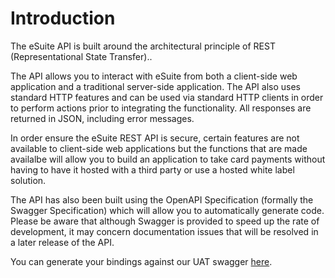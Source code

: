 # Introduction

The eSuite API is built around the architectural principle of REST (Representational State Transfer)..

The API allows you to interact with eSuite from both a client-side web application and a traditional server-side application. The API also uses standard HTTP features and can be used via standard HTTP clients in order to perform actions prior to integrating the functionality. All responses are returned in JSON, including error messages. 

In order ensure the eSuite REST API is secure, certain features are not available to client-side web applications but the functions that are made availalbe will allow you to build an application to take card payments without having to have it hosted with a third party or use a hosted white label solution.

The API has also been built using the OpenAPI Specification (formally the Swagger Specification) which will allow you to automatically generate code. Please be aware that although Swagger is provided to speed up the rate of development, it may concern documentation issues that will be resolved in a later release of the API.

You can generate your bindings against our UAT swagger [here](https://uat.mppglobal.com:443/swagger/docs/9).
